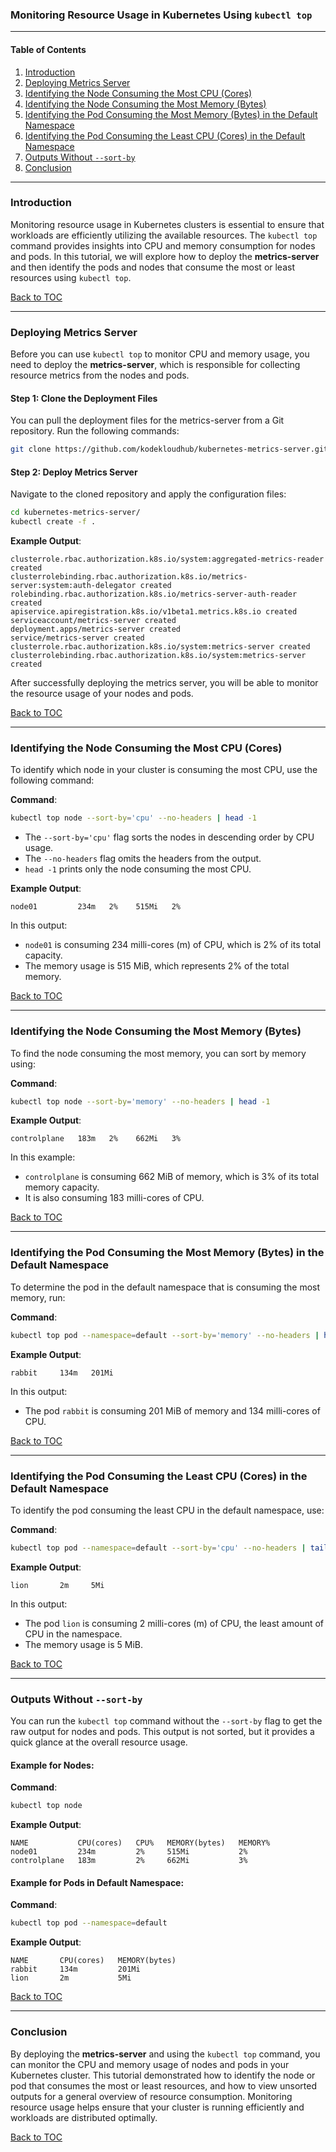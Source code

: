 ### Monitoring Resource Usage in Kubernetes Using `kubectl top`

---

#### Table of Contents
1. [Introduction](#introduction)
2. [Deploying Metrics Server](#deploying-metrics-server)
3. [Identifying the Node Consuming the Most CPU (Cores)](#identifying-the-node-consuming-the-most-cpu-cores)
4. [Identifying the Node Consuming the Most Memory (Bytes)](#identifying-the-node-consuming-the-most-memory-bytes)
5. [Identifying the Pod Consuming the Most Memory (Bytes) in the Default Namespace](#identifying-the-pod-consuming-the-most-memory-bytes-in-the-default-namespace)
6. [Identifying the Pod Consuming the Least CPU (Cores) in the Default Namespace](#identifying-the-pod-consuming-the-least-cpu-cores-in-the-default-namespace)
7. [Outputs Without `--sort-by`](#outputs-without---sort-by)
8. [Conclusion](#conclusion)

---

### Introduction

Monitoring resource usage in Kubernetes clusters is essential to ensure that workloads are efficiently utilizing the available resources. The `kubectl top` command provides insights into CPU and memory consumption for nodes and pods. In this tutorial, we will explore how to deploy the **metrics-server** and then identify the pods and nodes that consume the most or least resources using `kubectl top`.

[Back to TOC](#table-of-contents)

---

### Deploying Metrics Server

Before you can use `kubectl top` to monitor CPU and memory usage, you need to deploy the **metrics-server**, which is responsible for collecting resource metrics from the nodes and pods.

#### Step 1: Clone the Deployment Files

You can pull the deployment files for the metrics-server from a Git repository. Run the following commands:

```bash
git clone https://github.com/kodekloudhub/kubernetes-metrics-server.git
```

#### Step 2: Deploy Metrics Server

Navigate to the cloned repository and apply the configuration files:

```bash
cd kubernetes-metrics-server/
kubectl create -f .
```

**Example Output**:
```plaintext
clusterrole.rbac.authorization.k8s.io/system:aggregated-metrics-reader created
clusterrolebinding.rbac.authorization.k8s.io/metrics-server:system:auth-delegator created
rolebinding.rbac.authorization.k8s.io/metrics-server-auth-reader created
apiservice.apiregistration.k8s.io/v1beta1.metrics.k8s.io created
serviceaccount/metrics-server created
deployment.apps/metrics-server created
service/metrics-server created
clusterrole.rbac.authorization.k8s.io/system:metrics-server created
clusterrolebinding.rbac.authorization.k8s.io/system:metrics-server created
```

After successfully deploying the metrics server, you will be able to monitor the resource usage of your nodes and pods.

[Back to TOC](#table-of-contents)

---

### Identifying the Node Consuming the Most CPU (Cores)

To identify which node in your cluster is consuming the most CPU, use the following command:

**Command**:
```bash
kubectl top node --sort-by='cpu' --no-headers | head -1
```

- The `--sort-by='cpu'` flag sorts the nodes in descending order by CPU usage.
- The `--no-headers` flag omits the headers from the output.
- `head -1` prints only the node consuming the most CPU.

**Example Output**:
```plaintext
node01         234m   2%    515Mi   2%
```

In this output:
- `node01` is consuming 234 milli-cores (m) of CPU, which is 2% of its total capacity.
- The memory usage is 515 MiB, which represents 2% of the total memory.

[Back to TOC](#table-of-contents)

---

### Identifying the Node Consuming the Most Memory (Bytes)

To find the node consuming the most memory, you can sort by memory using:

**Command**:
```bash
kubectl top node --sort-by='memory' --no-headers | head -1
```

**Example Output**:
```plaintext
controlplane   183m   2%    662Mi   3%
```

In this example:
- `controlplane` is consuming 662 MiB of memory, which is 3% of its total memory capacity.
- It is also consuming 183 milli-cores of CPU.

[Back to TOC](#table-of-contents)

---

### Identifying the Pod Consuming the Most Memory (Bytes) in the Default Namespace

To determine the pod in the default namespace that is consuming the most memory, run:

**Command**:
```bash
kubectl top pod --namespace=default --sort-by='memory' --no-headers | head -1
```

**Example Output**:
```plaintext
rabbit     134m   201Mi
```

In this output:
- The pod `rabbit` is consuming 201 MiB of memory and 134 milli-cores of CPU.

[Back to TOC](#table-of-contents)

---

### Identifying the Pod Consuming the Least CPU (Cores) in the Default Namespace

To identify the pod consuming the least CPU in the default namespace, use:

**Command**:
```bash
kubectl top pod --namespace=default --sort-by='cpu' --no-headers | tail -1
```

**Example Output**:
```plaintext
lion       2m     5Mi
```

In this output:
- The pod `lion` is consuming 2 milli-cores (m) of CPU, the least amount of CPU in the namespace.
- The memory usage is 5 MiB.

[Back to TOC](#table-of-contents)

---

### Outputs Without `--sort-by`

You can run the `kubectl top` command without the `--sort-by` flag to get the raw output for nodes and pods. This output is not sorted, but it provides a quick glance at the overall resource usage.

#### Example for Nodes:

**Command**:
```bash
kubectl top node
```

**Example Output**:
```plaintext
NAME           CPU(cores)   CPU%   MEMORY(bytes)   MEMORY%
node01         234m         2%     515Mi           2%
controlplane   183m         2%     662Mi           3%
```

#### Example for Pods in Default Namespace:

**Command**:
```bash
kubectl top pod --namespace=default
```

**Example Output**:
```plaintext
NAME       CPU(cores)   MEMORY(bytes)
rabbit     134m         201Mi
lion       2m           5Mi
```

[Back to TOC](#table-of-contents)

---

### Conclusion

By deploying the **metrics-server** and using the `kubectl top` command, you can monitor the CPU and memory usage of nodes and pods in your Kubernetes cluster. This tutorial demonstrated how to identify the node or pod that consumes the most or least resources, and how to view unsorted outputs for a general overview of resource consumption. Monitoring resource usage helps ensure that your cluster is running efficiently and workloads are distributed optimally.

[Back to TOC](#table-of-contents)
